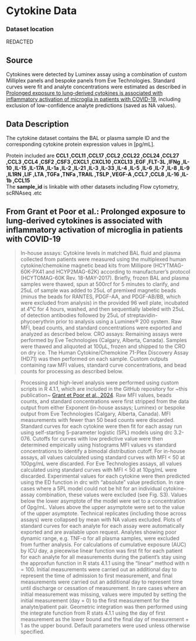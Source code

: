# Cytokine Data

### Dataset location

REDACTED


## Source

Cytokines were detected by Luminex assay using a combination of custom Milliplex panels and bespoke panels from Eve Technologies. Standard curves were fit and analyte concentrations were estimated as described in [Prolonged exposure to lung-derived cytokines is associated with inflammatory activation of microglia in patients with COVID-19](https://doi.org/10.1172/jci.insight.178859), including exclusion of low-confidence analyte predictions (saved as NA values).

## Data Description

The cytokine dataset contains the BAL or plasma sample ID and the corresponding cytokine protein expression values in [pg/mL]. 

Protein included are 
**CCL1	,CCL11	,CCL17	,CCL2	,CCL22	,CCL24	,CCL27	,CCL3	,CCL4	,CSF2	,CSF3	,CXCL1	,CXCL10	,CXCL13	,EGF	,FLT-3L	,IFNg	,IL-10	,IL-15	,IL-17A	,IL-1a	,IL-2	,IL-21	,IL-3	,IL-33	,IL-4	,IL-5	,IL-6	,IL-7	,IL-8	,IL-9	,IL1RN	,LIF	,LTA	,TGFa	,TNFa	,TRAIL	,TSLP	,VEGF-A	,CCL7	,CCL8	,IL-16	,IL-1b	,CCL15**\
The **sample_id** is linkable with other datasets including Flow cytometry, scRNAseq .etc


## From Grant et Poor et al.: Prolonged exposure to lung-derived cytokines is associated with inflammatory activation of microglia in patients with COVID-19

>In-house assays: Cytokine levels in matched BAL fluid and plasma collected from patients were measured using the multiplexed human cytokine/chemokine magnetic bead kits from Millipore (HCYTMAG-60K-PX41 and HCYP2MAG-62K) according to manufacturer’s protocol (HCYTOMAG-60K Rev. 18-MAY-2017). Briefly, frozen BAL and plasma samples were thawed, spun at 500rcf for 5 minutes to clarify, and 25uL of sample was added to 25uL of premixed magnetic beads (minus the beads for RANTES, PDGF-AA, and PDGF-AB/BB, which were excluded from analysis) in the provided 96 well plate, incubated at 4°C for 4 hours, washed, and then sequentially labeled with 25uL of detection antibodies followed by 25uL of streptavidin-phycoerythrin prior to analysis using a Luminex® 200 system. Raw MFI, bead counts, and standard concentrations were exported and analyzed as described below. CRO assays: Remaining assays were performed by Eve Technologies (Calgary, Alberta, Canada). Samples were thawed and aliquoted at 100µL, frozen and shipped to the CRO on dry ice. The Human Cytokine/Chemokine 71-Plex Discovery Assay (HD71) was then performed on each sample. Custom outputs containing raw MFI values, standard curve concentrations, and bead counts for processing as described below.


>Processing and high-level analysis were performed using custom scripts in R 4.1.1, which are included in the GitHub repository for ~this publication~ [Grant et Poor et al., 2024](https://github.com/NUPulmonary/2023_Grant_Poor). Raw MFI values, beads counts, and standard concentrations were first stripped from the data output from either Exponent (in-house assays; Luminex) or bespoke output from Eve Technologies (Calgary, Alberta, Canada). MFI measurements with fewer than 50 bead counts were discarded. Standard curves for each cytokine were then fit for each assay run using self-starting 5-parameter logistic (5PL) models using drc 3.2-076. Cutoffs for curves with low predictive value were then determined empirically using histograms MFI values vs standard concentrations to identify a bimodal distribution cutoff. For in-house assays, all values calculated using standard curves with MFI < 50 at 100pg/mL were discarded. For Eve Technologies assays, all values calculated using standard curves with MFI < 50 at 10pg/mL were discarded. Experimental values for each cytokine were then predicted using the ED function in drc with “absolute” value prediction. In rare cases where a 5PL model could not be hit for an individual cytokine-assay combination, these values were excluded (see Fig. S3). Values below the lower asymptote of the model were set to a concentration of 0pg/mL. Values above the upper asymptote were set to the value of the upper asymptote. Technical replicates (including those across assays) were collapsed by mean with NA values excluded. Plots of standard curves for each analyte for each assay were automatically exported and are available upon request. Analytes showing poor dynamic range, e.g. TNF-ɑ for all plasma samples, were excluded from further analysis. For calculations of cumulative exposure (AUC) by ICU day, a piecewise linear function was first fit for each patient for each analyte for all measurements during the patient’s stay using the approxfun function in R stats 4.1.1 using the “linear” method with n = 100. Initial measurements were carried out an additional day to represent the time of admission to first measurement, and final measurements were carried out an additional day to represent time until discharge or cessation of measurement. In rare cases where an initial measurement was missing, values were imputed by setting the initial measurement (day = 0) to the first measurement for the analyte/patient pair. Geometric integration was then performed using the integrate function from R stats 4.1.1 using the day of first measurement as the lower bound and the final day of measurement + 1 as the upper bound. Default parameters were used unless otherwise specified.
